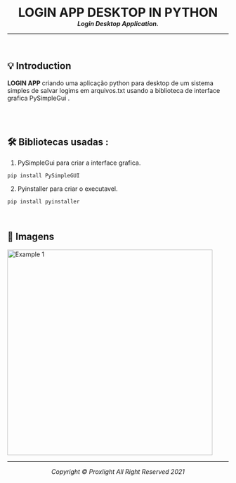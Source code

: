 <p align="center">

  <h1 align="center" style="margin: 0 auto 0 auto;"> LOGIN APP DESKTOP IN PYTHON </h1>
  <h5 align="center" style="margin: 0 auto 0 auto;"> Login Desktop Application. </h5>

</p>
  
---
<br>

## 💡 Introduction

<b> LOGIN APP </b> criando uma aplicação python para desktop de um sistema simples de salvar logims em arquivos.txt usando a biblioteca de interface grafica PySimpleGui .

<br>



<br>

## 🛠  Bibliotecas usadas :

1. PySimpleGui para criar a interface grafica.

```
pip install PySimpleGUI
```

2. Pyinstaller para criar o executavel.
```
pip install pyinstaller 
```

<br>


## 🎯 Imagens 

<img width="467" alt="Example 1" src="https://raw.githubusercontent.com/Proxlight/Create/main/Example1.png">



---

<p align="center">

  <h6 align="center" style="margin: 0 auto 0 auto;">Copyright © Proxlight All Right Reserved 2021</h1>
  </p>
